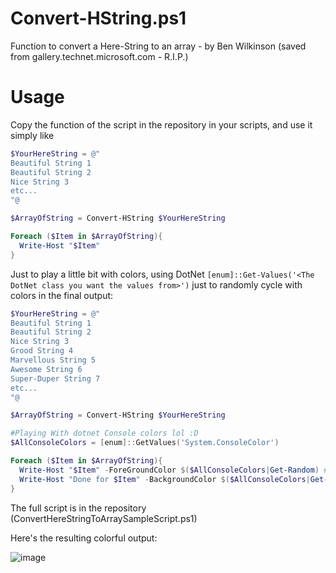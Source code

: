 # Convert-HString.ps1

Function to convert a Here-String to an array - by Ben Wilkinson (saved from gallery.technet.microsoft.com - R.I.P.)

# Usage

Copy the function of the script in the repository in your scripts, and use it simply like

```powershell
$YourHereString = @"
Beautiful String 1
Beautiful String 2
Nice String 3
etc...
"@

$ArrayOfString = Convert-HString $YourHereString

Foreach ($Item in $ArrayOfString){
  Write-Host "$Item"
}
```

Just to play a little bit with colors, using DotNet ```[enum]::Get-Values('<The DotNet class you want the values from>')``` just to randomly cycle with colors in the final output:

```powershell
$YourHereString = @"
Beautiful String 1
Beautiful String 2
Nice String 3
Grood String 4
Marvellous String 5
Awesome String 6
Super-Duper String 7
etc...
"@

$ArrayOfString = Convert-HString $YourHereString

#Playing With dotnet Console colors lol :D
$AllConsoleColors = [enum]::GetValues('System.ConsoleColor')

Foreach ($Item in $ArrayOfString){
  Write-Host "$Item" -ForeGroundColor $($AllConsoleColors|Get-Random) # <-- I just put all console colors in an array $AllConsoleColors, and piped to "Get-Random" to get a random value among colors :-)
  Write-Host "Done for $Item" -BackgroundColor $($AllConsoleColors|Get-Random) # <- Okay I like playing with colors in Powershell hehe 3-)
}
```

The full script is in the repository (ConvertHereStringToArraySampleScript.ps1)

Here's the resulting colorful output:

![image](https://user-images.githubusercontent.com/33433229/126730679-0bac9f35-cb22-488e-bf14-13c6f418a2a2.png)



